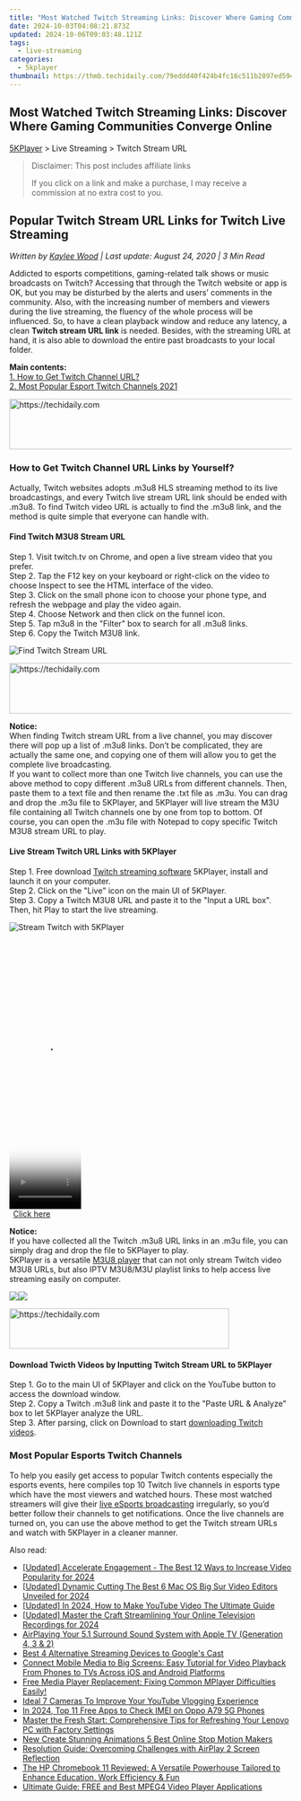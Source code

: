 ```yaml
---
title: "Most Watched Twitch Streaming Links: Discover Where Gaming Communities Converge Online"
date: 2024-10-03T04:08:21.873Z
updated: 2024-10-06T09:03:48.121Z
tags:
  - live-streaming
categories:
  - 5kplayer
thumbnail: https://thmb.techidaily.com/79eddd40f424b4fc16c511b2897ed594a065fb5be1fe3e9d0261412fc00375f0.jpg
---
```


## Most Watched Twitch Streaming Links: Discover Where Gaming Communities Converge Online

[5KPlayer](https://tools.techidaily.com/5kplayer/products/) \> Live Streaming > Twitch Stream URL

>  Disclaimer: This post includes affiliate links
>
>  If you click on a link and make a purchase, I may receive a commission at no extra cost to you.
>

## Popular Twitch Stream URL Links for Twitch Live Streaming

 _Written by [Kaylee Wood](https://www.quora.com/profile/Amanda-Hu-21) | Last update: August 24, 2020 | 3 Min Read_

Addicted to esports competitions, gaming-related talk shows or music broadcasts on Twitch? Accessing that through the Twitch website or app is OK, but you may be disturbed by the alerts and users’ comments in the community. Also, with the increasing number of members and viewers during the live streaming, the fluency of the whole process will be influenced. So, to have a clean playback window and reduce any latency, a clean **Twitch stream URL link** is needed. Besides, with the streaming URL at hand, it is also able to download the entire past broadcasts to your local folder.

**Main contents:**  
[1\. How to Get Twitch Channel URL?](https://tools.techidaily.com/5kplayer/products/)  
[2\. Most Popular Esport Twitch Channels 2021](https://tools.techidaily.com/5kplayer/products/)

<!-- affiliate ads begin -->
<a href="https://appsumo.8odi.net/c/5597632/2123728/7443" target="_top" id="2123728">
  <img src="//a.impactradius-go.com/display-ad/7443-2123728" border="0" alt="https://techidaily.com" width="728" height="90"/>
</a>
<img height="0" width="0" src="https://appsumo.8odi.net/i/5597632/2123728/7443" style="position:absolute;visibility:hidden;" border="0" />
<!-- affiliate ads end -->

### How to Get Twitch Channel URL Links by Yourself?

Actually, Twitch websites adopts .m3u8 HLS streaming method to its live broadcastings, and every Twitch live stream URL link should be ended with .m3u8\. To find Twitch video URL is actually to find the .m3u8 link, and the method is quite simple that everyone can handle with.

#### **Find Twitch M3U8 Stream URL**

Step 1\. Visit twitch.tv on Chrome, and open a live stream video that you prefer.  
 Step 2\. Tap the F12 key on your keyboard or right-click on the video to choose Inspect to see the HTML interface of the video.  
 Step 3\. Click on the small phone icon to choose your phone type, and refresh the webpage and play the video again.  
 Step 4\. Choose Network and then click on the funnel icon.  
 Step 5\. Tap m3u8 in the "Filter" box to search for all .m3u8 links.  
 Step 6\. Copy the Twitch M3U8 link.

![Find Twitch Stream URL](https://www.5kplayer.com/live-streaming/img/find-twitch-live-link.jpg)

<!-- affiliate ads begin -->
<a href="https://aligracehair.sjv.io/c/5597632/1938682/19272" target="_top" id="1938682">
  <img src="//a.impactradius-go.com/display-ad/19272-1938682" border="0" alt="https://techidaily.com" width="728" height="90"/>
</a>
<img height="0" width="0" src="https://aligracehair.sjv.io/i/5597632/1938682/19272" style="position:absolute;visibility:hidden;" border="0" />
<!-- affiliate ads end -->

**Notice:**  
 When finding Twitch stream URL from a live channel, you may discover there will pop up a list of .m3u8 links. Don’t be complicated, they are actually the same one, and copying one of them will allow you to get the complete live broadcasting.  
 If you want to collect more than one Twitch live channels, you can use the above method to copy different .m3u8 URLs from different channels. Then, paste them to a text file and then rename the .txt file as .m3u. You can drag and drop the .m3u file to 5KPlayer, and 5KPlayer will live stream the M3U file containing all Twitch channels one by one from top to bottom. Of course, you can open the .m3u file with Notepad to copy specific Twitch M3U8 stream URL to play.

#### **Live Stream Twitch URL Links with 5KPlayer**

Step 1\. Free download [Twitch streaming software](https://tools.techidaily.com/5kplayer/products/) 5KPlayer, install and launch it on your computer.  
 Step 2\. Click on the "Live" icon on the main UI of 5KPlayer.  
 Step 3\. Copy a Twitch M3U8 URL and paste it to the "Input a URL box". Then, hit Play to start the live streaming.

![Stream Twitch with 5KPlayer](https://www.5kplayer.com/live-streaming/img/5kplayer-plays-twitch.jpg) 

<!-- affiliate ads begin -->
<span id="1977004">
					<video width="128" height="480" style="cursor:pointer"
           poster="//a.impactradius-go.com/display-clicktoplayimage/1977004.png"
           onclick="if(!this.playClicked){this.play();this.setAttribute('controls',true);this.playClicked=true;}">
	   <source src="//a.impactradius-go.com/display-ad/22993-1977004">
	   <img src="//a.impactradius-go.com/display-clicktoplayimage/1977004.png" style="border: none; height: 100%; width: 100%; object-fit: contain">
	</video>
	<div style="width:80px;text-align:center"><a href="javascript:window.open(decodeURIComponent('https%3A%2F%2Fhomestyler.sjv.io%2Fc%2F5597632%2F1977004%2F22993'), '_blank');void(0);">Click here</a></div>
</span>
<img height="0" width="0" src="https://imp.pxf.io/i/5597632/1977004/22993" style="position:absolute;visibility:hidden;" border="0" />
<!-- affiliate ads end -->

**Notice:**  
 If you have collected all the Twitch .m3u8 URL links in an .m3u file, you can simply drag and drop the file to 5KPlayer to play.  
 5KPlayer is a versatile [M3U8 player](https://tools.techidaily.com/5kplayer/video-music-player/) that can not only stream Twitch video M3U8 URLs, but also IPTV M3U8/M3U playlist links to help access live streaming easily on computer.

[![](https://www.5kplayer.com/live-streaming/../button/freedownwhitewin.png)](https://tools.techidaily.com/5kplayer/products/)[![](https://www.5kplayer.com/live-streaming/../button/freedownbackmac.png)](https://tools.techidaily.com/5kplayer/products/) 

<!-- affiliate ads begin -->
<a href="https://aligracehair.sjv.io/c/5597632/2135417/19272" target="_top" id="2135417">
  <img src="//a.impactradius-go.com/display-ad/19272-2135417" border="0" alt="https://techidaily.com" width="392" height="72"/>
</a>
<img height="0" width="0" src="https://aligracehair.sjv.io/i/5597632/2135417/19272" style="position:absolute;visibility:hidden;" border="0" />
<!-- affiliate ads end -->

#### **Download Twicth Videos by Inputting Twitch Stream URL to 5KPlayer**

Step 1\. Go to the main UI of 5KPlayer and click on the YouTube button to access the download window.  
 Step 2\. Copy a Twitch .m3u8 link and paste it to the "Paste URL & Analyze" box to let 5KPlayer analyze the URL.  
 Step 3\. After parsing, click on Download to start [downloading Twitch videos](https://tools.techidaily.com/5kplayer/youtube-download/).

### Most Popular Esports Twitch Channels

To help you easily get access to popular Twitch contents especially the esports events, here compiles top 10 Twitch live channels in esports type which have the most viewers and watched hours. These most watched streamers will give their [live eSports broadcasting](https://tools.techidaily.com/5kplayer/products/) irregularly, so you’d better follow their channels to get notifications. Once the live channels are turned on, you can use the above method to get the Twitch stream URLs and watch with 5KPlayer in a cleaner manner.

<ins class="adsbygoogle"
     style="display:block"
     data-ad-format="autorelaxed"
     data-ad-client="ca-pub-7571918770474297"
     data-ad-slot="1223367746"></ins>

<ins class="adsbygoogle"
     style="display:block"
     data-ad-client="ca-pub-7571918770474297"
     data-ad-slot="8358498916"
     data-ad-format="auto"
     data-full-width-responsive="true"></ins>

<span class="atpl-alsoreadstyle">Also read:</span>
<div><ul>
<li><a href="https://facebook-video-share.techidaily.com/updated-accelerate-engagement-the-best-12-ways-to-increase-video-popularity-for-2024/"><u>[Updated] Accelerate Engagement - The Best 12 Ways to Increase Video Popularity for 2024</u></a></li>
<li><a href="https://article-posts.techidaily.com/updated-dynamic-cutting-the-best-6-mac-os-big-sur-video-editors-unveiled-for-2024/"><u>[Updated] Dynamic Cutting The Best 6 Mac OS Big Sur Video Editors Unveiled for 2024</u></a></li>
<li><a href="https://eaxpv-info.techidaily.com/updated-in-2024-how-to-make-youtube-video-the-ultimate-guide/"><u>[Updated] In 2024, How to Make YouTube Video The Ultimate Guide</u></a></li>
<li><a href="https://on-screen-recording.techidaily.com/updated-master-the-craft-streamlining-your-online-television-recordings-for-2024/"><u>[Updated] Master the Craft Streamlining Your Online Television Recordings for 2024</u></a></li>
<li><a href="https://media-tips.techidaily.com/airplaying-your-51-surround-sound-system-with-apple-tv-generation-4-3-and-2/"><u>AirPlaying Your 5.1 Surround Sound System with Apple TV (Generation 4, 3 & 2)</u></a></li>
<li><a href="https://media-tips.techidaily.com/best-4-alternative-streaming-devices-to-googles-cast/"><u>Best 4 Alternative Streaming Devices to Google's Cast</u></a></li>
<li><a href="https://media-tips.techidaily.com/connect-mobile-media-to-big-screens-easy-tutorial-for-video-playback-from-phones-to-tvs-across-ios-and-android-platforms/"><u>Connect Mobile Media to Big Screens: Easy Tutorial for Video Playback From Phones to TVs Across iOS and Android Platforms</u></a></li>
<li><a href="https://media-tips.techidaily.com/free-media-player-replacement-fixing-common-mplayer-difficulties-easily/"><u>Free Media Player Replacement: Fixing Common MPlayer Difficulties Easily!</u></a></li>
<li><a href="https://youtube-webster.techidaily.com/-7-cameras-to-improve-your-youtube-vlogging-experience/"><u>Ideal 7 Cameras To Improve Your YouTube Vlogging Experience</u></a></li>
<li><a href="https://sim-unlock.techidaily.com/in-2024-top-11-free-apps-to-check-imei-on-oppo-a79-5g-phones-by-drfone-android/"><u>In 2024, Top 11 Free Apps to Check IMEI on Oppo A79 5G Phones</u></a></li>
<li><a href="https://tech-recovery.techidaily.com/master-the-fresh-start-comprehensive-tips-for-refreshing-your-lenovo-pc-with-factory-settings/"><u>Master the Fresh Start: Comprehensive Tips for Refreshing Your Lenovo PC with Factory Settings</u></a></li>
<li><a href="https://ai-vdieo-software.techidaily.com/new-create-stunning-animations-5-best-online-stop-motion-makers/"><u>New Create Stunning Animations 5 Best Online Stop Motion Makers</u></a></li>
<li><a href="https://media-tips.techidaily.com/resolution-guide-overcoming-challenges-with-airplay-2-screen-reflection/"><u>Resolution Guide: Overcoming Challenges with AirPlay 2 Screen Reflection</u></a></li>
<li><a href="https://buynow-info.techidaily.com/the-hp-chromebook-11-reviewed-a-versatile-powerhouse-tailored-to-enhance-education-work-efficiency-and-fun/"><u>The HP Chromebook 11 Reviewed: A Versatile Powerhouse Tailored to Enhance Education, Work Efficiency & Fun</u></a></li>
<li><a href="https://media-tips.techidaily.com/ultimate-guide-free-and-best-mpeg4-video-player-applications/"><u>Ultimate Guide: FREE and Best MPEG4 Video Player Applications</u></a></li>
</ul></div>

